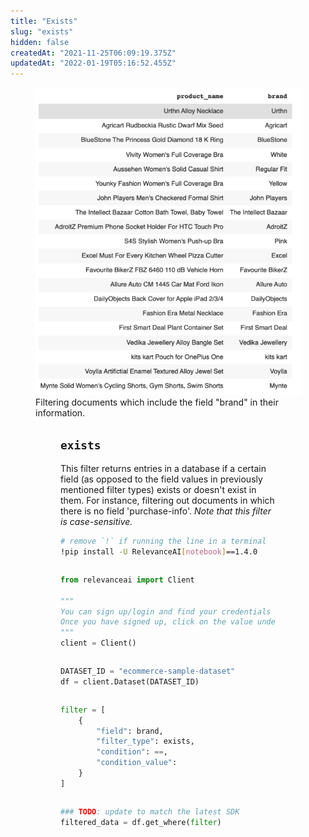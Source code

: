 ```yaml
---
title: "Exists"
slug: "exists"
hidden: false
createdAt: "2021-11-25T06:09:19.375Z"
updatedAt: "2022-01-19T05:16:52.455Z"
---
```

<figure>
<img src="https://github.com/RelevanceAI/RelevanceAI-readme-docs/blob/v1.4.0/docs_template/GENERAL_FEATURES/_assets/exists.png?raw=true" width="500" alt="exist.png" />
<figcaption>Filtering documents which include the field "brand" in their information.</figcaption>
<figure>

## `exists`
This filter returns entries in a database if a certain field (as opposed to the field values in previously mentioned filter types) exists or doesn't exist in them. For instance, filtering out documents in which there is no field 'purchase-info'. *Note that this filter is case-sensitive.*

```bash Bash
# remove `!` if running the line in a terminal
!pip install -U RelevanceAI[notebook]==1.4.0
```
```bash
```

```python Python (SDK)
from relevanceai import Client

"""
You can sign up/login and find your credentials here: https://cloud.relevance.ai/sdk/api
Once you have signed up, click on the value under `Activation token` and paste it here
"""
client = Client()
```
```python
```

```python Python (SDK)
DATASET_ID = "ecommerce-sample-dataset"
df = client.Dataset(DATASET_ID)
```
```python
```

```python Python (SDK)
filter = [
    {
        "field": brand,
        "filter_type": exists,
        "condition": ==,
        "condition_value":  
    }
]
```
```python
```

```python Python (SDK)
### TODO: update to match the latest SDK
filtered_data = df.get_where(filter)
```
```python
```


